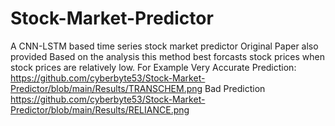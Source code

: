 # Stock-Market-Predictor
A CNN-LSTM based time series stock market predictor
Original Paper also provided
Based on the analysis this method best forcasts stock prices when stock prices are relatively low.
For Example
Very Accurate Prediction:
https://github.com/cyberbyte53/Stock-Market-Predictor/blob/main/Results/TRANSCHEM.png
Bad Prediction
https://github.com/cyberbyte53/Stock-Market-Predictor/blob/main/Results/RELIANCE.png 
